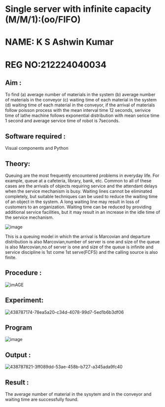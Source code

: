 # Single server with infinite capacity (M/M/1):(oo/FIFO)
# NAME: K S Ashwin Kumar
# REG NO:212224040034
## Aim :
To find (a) average number of materials in the system (b) average number of materials in the conveyor (c) waiting time of each material in the system (d) waiting time of each material in the conveyor, if the arrival  of materials follow poisson process with the mean interval time 12 seconds, serivice time of lathe machine follows exponential distribution with mean serice time 1 second and average service time of robot is 7seconds.

## Software required :
Visual components and Python

## Theory:
Queuing are the most frequently encountered problems in everyday life. For example, queue at a cafeteria, library, bank, etc. Common to all of these cases are the arrivals of objects requiring service and the attendant delays when the service mechanism is busy. Waiting lines cannot be eliminated completely, but suitable techniques can be used to reduce the waiting time of an object in the system. A long waiting line may result in loss of customers to an organization. Waiting time can be reduced by providing additional service facilities, but it may result in an increase in the idle time of the service mechanism.

![image](1.png)

This is a queuing model in which the arrival is Marcovian and departure distribution is also Marcovian,number of server is one and size of the queue is also Marcovian,no.of server is one and size of the queue is infinite and service discipline is 1st come 1st serve(FCFS) and the calling source is also finite.

## Procedure :

![imAGE](2.png)



## Experiment:

![438787174-78ea5a20-c34d-4078-99d7-5ed1b6b3df06](https://github.com/user-attachments/assets/92132c11-c8be-4703-97cb-546e505394bc)

 
## Program
![image](https://github.com/ramjan1729/Single-server-infinite-capacity---Markov-Model/assets/103921593/5f1fd58d-5929-4c51-89ea-4cef009e5bad)

## Output :
![438787821-3ff089dd-53ae-458b-b727-a345ada9fc40](https://github.com/user-attachments/assets/17223498-2334-478c-9fc3-24df403c12fb)

## Result :
The average number of material in the sysytem and in the conveyor and waiting time are successfully found.
